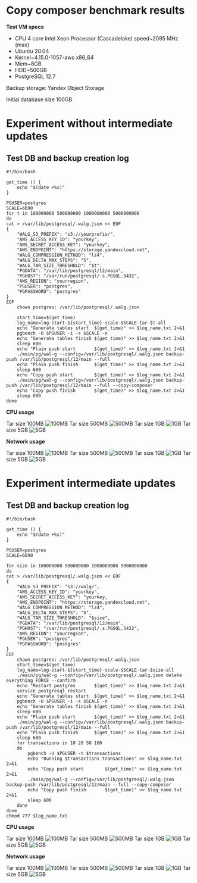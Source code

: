 # Copy composer benchmark results

**Test VM specs**
- CPU 4 core Intel Xeon Processor (Cascadelake) speed~2095 MHz (max) 
- Ubuntu 20.04
- Kernel~4.15.0-1057-aws x86_64 
- Mem~8GB
- HDD~500GB
- PostgreSQL 12.7

Backup storage: Yandex Object Storage

Initial database size 100GB

# Experiment without intermediate updates

## Test DB and backup creation log
```
#!/bin/bash

get_time () {
    echo "$(date +%s)"
}

PGUSER=postgres
SCALE=6690 
for t in 100000000 500000000 1000000000 5000000000
do
cat > /var/lib/postgresql/.walg.json << EOF
{
    "WALG_S3_PREFIX": "s3://yourprefix/",
    "AWS_ACCESS_KEY_ID": "yourkey",
    "AWS_SECRET_ACCESS_KEY": "yourkey",
    "AWS_ENDPOINT": "https://storage.yandexcloud.net",
    "WALG_COMPRESSION_METHOD": "lz4",
    "WALG_DELTA_MAX_STEPS": "5",
    "WALG_TAR_SIZE_THRESHOLD": "$t",
    "PGDATA": "/var/lib/postgresql/12/main",
    "PGHOST": "/var/run/postgresql/.s.PGSQL.5432",
    "AWS_REGION": "yourregion",
    "PGUSER": "postgres",
    "PGPASSWORD": "postgres"
}
EOF
    chown postgres: /var/lib/postgresql/.walg.json

    start_time=$(get_time)
    log_name=log-start-${start_time}-scale-$SCALE-tar-$t-all
    echo "Generate tables start  $(get_time)" >> $log_name.txt 2>&1
    pgbench -U $PGUSER -i -s $SCALE -n
    echo "Generate tables finish $(get_time)" >> $log_name.txt 2>&1
    sleep 600
    echo "Plain push start       $(get_time)" >> $log_name.txt 2>&1
    ./main/pg/wal-g --config=/var/lib/postgresql/.walg.json backup-push /var/lib/postgresql/12/main --full
    echo "Plain push finish      $(get_time)" >> $log_name.txt 2>&1
    sleep 600
    echo "Copy push start        $(get_time)" >> $log_name.txt 2>&1
    ./main/pg/wal-g --config=/var/lib/postgresql/.walg.json backup-push /var/lib/postgresql/12/main --full --copy-composer
    echo "Copy push finish       $(get_time)" >> $log_name.txt 2>&1
    sleep 600
done
```

**CPU usage**

Tar size 100MB
![100MB](resources/cpu-100000000.png)
Tar size 500MB
![500MB](resources/cpu-500000000.png)
Tar size 1GB
![1GB](resources/cpu-1000000000.png)
Tar size 5GB
![5GB](resources/cpu-5000000000.png)

**Network usage**

Tar size 100MB
![100MB](resources/net-100000000.png)
Tar size 500MB
![500MB](resources/net-500000000.png)
Tar size 1GB
![1GB](resources/net-1000000000.png)
Tar size 5GB
![5GB](resources/net-5000000000.png)

# Experiment intermediate updates
## Test DB and backup creation log
```
#!/bin/bash

get_time () {
    echo "$(date +%s)"
}

PGUSER=postgres
SCALE=6690

for size in 100000000 500000000 1000000000 5000000000
do
cat > /var/lib/postgresql/.walg.json << EOF
{
    "WALG_S3_PREFIX": "s3://walg/",
    "AWS_ACCESS_KEY_ID": "yourkey",
    "AWS_SECRET_ACCESS_KEY": "yourkey,
    "AWS_ENDPOINT": "https://storage.yandexcloud.net",
    "WALG_COMPRESSION_METHOD": "lz4",
    "WALG_DELTA_MAX_STEPS": "5",
    "WALG_TAR_SIZE_THRESHOLD": "$size",
    "PGDATA": "/var/lib/postgresql/12/main",
    "PGHOST": "/var/run/postgresql/.s.PGSQL.5432",
    "AWS_REGION": "yourregion",
    "PGUSER": "postgres",
    "PGPASSWORD": "postgres"
}
EOF
    chown postgres: /var/lib/postgresql/.walg.json
    start_time=$(get_time)
    log_name=log-start-${start_time}-scale-$SCALE-tar-$size-all
    ./main/pg/wal-g --config=/var/lib/postgresql/.walg.json delete everything FORCE --confirm
    echo "Restart postgres       $(get_time)" >> $log_name.txt 2>&1
    service postgresql restart
    echo "Generate tables start  $(get_time)" >> $log_name.txt 2>&1
    pgbench -U $PGUSER -i -s $SCALE -n
    echo "Generate tables finish $(get_time)" >> $log_name.txt 2>&1
    sleep 600
    echo "Plain push start       $(get_time)" >> $log_name.txt 2>&1
    ./main/pg/wal-g --config=/var/lib/postgresql/.walg.json backup-push /var/lib/postgresql/12/main --full
    echo "Plain push finish      $(get_time)" >> $log_name.txt 2>&1
    sleep 600
    for transactions in 10 20 50 100
    do
        pgbench -U $PGUSER -t $transactions
        echo "Running $transactions transactions" >> $log_name.txt 2>&1
        echo "Copy push start        $(get_time)" >> $log_name.txt 2>&1
        ./main/pg/wal-g --config=/var/lib/postgresql/.walg.json backup-push /var/lib/postgresql/12/main --full --copy-composer
        echo "Copy push finish       $(get_time)" >> $log_name.txt 2>&1
        sleep 600
    done
done
chmod 777 $log_name.txt
```

**CPU usage**

Tar size 100MB
![100MB](resources/cpu-100000000-u.png)
Tar size 500MB
![500MB](resources/cpu-500000000-u.png)
Tar size 1GB
![1GB](resources/cpu-1000000000-u.png)
Tar size 5GB
![5GB](resources/cpu-5000000000-u.png)

**Network usage**

Tar size 100MB
![100MB](resources/net-100000000-u.png)
Tar size 500MB
![500MB](resources/net-500000000-u.png)
Tar size 1GB
![1GB](resources/net-1000000000-u.png)
Tar size 5GB
![5GB](resources/net-5000000000-u.png)
